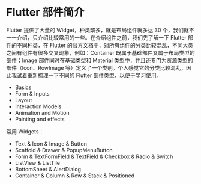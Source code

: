 # Flutter 部件简介
Flutter 提供了大量的 Widget，种类繁多，就是布局组件就多达 30 个，我们就不一一介绍，只介绍比较常用的一些。在介绍组件之前，我们先了解一下 Flutter 部件的不同种类，在 Flutter 的官方文档中，对所有组件的分类比较混乱，不同大类之间有组件有很多交叉现象，例如：Container 既属于基础部件又属于布局类型的部件；Image 部件同时在基础类型和 Material 类型中，并且还专门为资源类型的部件（Icon、RowImage 等）定义了一个类别。个人感觉它的分类比较混乱，因此我试着重新梳理一下不同的 Flutter 部件类型，以便于学习使用。

* Basics
* Form & Inputs
* Layout
* Interaction Models
* Animation and Motion
* Painting and effects


常用 Widgets：

* Text & Icon & Image & Button
* Scaffold & Drawer & PopupMenuButton
* Form & TextFormField & TextField & Checkbox & Radio & Switch
* ListView & ListTile
* BottomSheet & AlertDialog
* Container & Column & Row & Stack & Positioned
